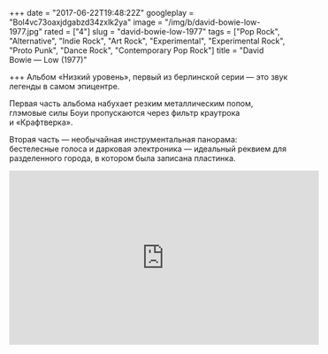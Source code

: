 +++
date = "2017-06-22T19:48:22Z"
googleplay = "Bol4vc73oaxjdgabzd34zxlk2ya"
image = "/img/b/david-bowie-low-1977.jpg"
rated = ["4"]
slug = "david-bowie-low-1977"
tags = ["Pop Rock", "Alternative", "Indie Rock", "Art Rock", "Experimental", "Experimental Rock", "Proto Punk", "Dance Rock", "Contemporary Pop Rock"]
title = "David Bowie — Low (1977)"

+++
Альбом &laquo;Низкий уровень&raquo;, первый из&nbsp;берлинской серии&nbsp;&mdash; это звук легенды в&nbsp;самом эпицентре. 

Первая часть альбома набухает резким металлическим попом, глэмовые силы Боуи пропускаются через фильтр краутрока и&nbsp;&laquo;Крафтверка&raquo;. 

Вторая часть&nbsp;&mdash; необычайная инструментальная панорама: бестелесные голоса и&nbsp;дарковая электроника&nbsp;&mdash; идеальный реквием для разделенного города, в&nbsp;котором была записана пластинка.

<iframe width="560" height="315" src="https://www.youtube.com/embed/fRc2_-BCljQ" frameborder="0" allowfullscreen></iframe>